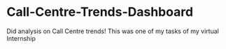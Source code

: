 # Call-Centre-Trends-Dashboard
Did analysis on Call Centre trends! This was one of my tasks of my virtual Internship
